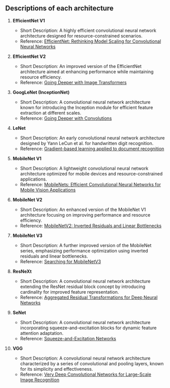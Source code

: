 ## Descriptions of each architecture 

1. **EfficientNet V1**
   - Short Description: A highly efficient convolutional neural network architecture designed for resource-constrained scenarios.
   - Reference: [EfficientNet: Rethinking Model Scaling for Convolutional Neural Networks](https://arxiv.org/abs/1905.11946)

2. **EfficientNet V2**
   - Short Description: An improved version of the EfficientNet architecture aimed at enhancing performance while maintaining resource efficiency.
   - Reference: [Going Deeper with Image Transformers](https://arxiv.org/abs/2103.17239)

3. **GoogLeNet (InceptionNet)**
   - Short Description: A convolutional neural network architecture known for introducing the Inception module for efficient feature extraction at different scales.
   - Reference: [Going Deeper with Convolutions](https://arxiv.org/abs/1409.4842)

4. **LeNet**
   - Short Description: An early convolutional neural network architecture designed by Yann LeCun et al. for handwritten digit recognition.
   - Reference: [Gradient-based learning applied to document recognition](http://yann.lecun.com/exdb/lenet/)

5. **MobileNet V1**
   - Short Description: A lightweight convolutional neural network architecture optimized for mobile devices and resource-constrained applications.
   - Reference: [MobileNets: Efficient Convolutional Neural Networks for Mobile Vision Applications](https://arxiv.org/abs/1704.04861)

6. **MobileNet V2**
   - Short Description: An enhanced version of the MobileNet V1 architecture focusing on improving performance and resource efficiency.
   - Reference: [MobileNetV2: Inverted Residuals and Linear Bottlenecks](https://arxiv.org/abs/1801.04381)

7. **MobileNet V3**
   - Short Description: A further improved version of the MobileNet series, emphasizing performance optimization using inverted residuals and linear bottlenecks.
   - Reference: [Searching for MobileNetV3](https://arxiv.org/abs/1905.02244)

8. **ResNeXt**
   - Short Description: A convolutional neural network architecture extending the ResNet residual block concept by introducing cardinality for improved feature representation.
   - Reference: [Aggregated Residual Transformations for Deep Neural Networks](https://arxiv.org/abs/1611.05431)

9. **SeNet**
   - Short Description: A convolutional neural network architecture incorporating squeeze-and-excitation blocks for dynamic feature attention adaptation.
   - Reference: [Squeeze-and-Excitation Networks](https://arxiv.org/abs/1709.01507)

10. **VGG**
    - Short Description: A convolutional neural network architecture characterized by a series of convolutional and pooling layers, known for its simplicity and effectiveness.
    - Reference: [Very Deep Convolutional Networks for Large-Scale Image Recognition](https://arxiv.org/abs/1409.1556)

